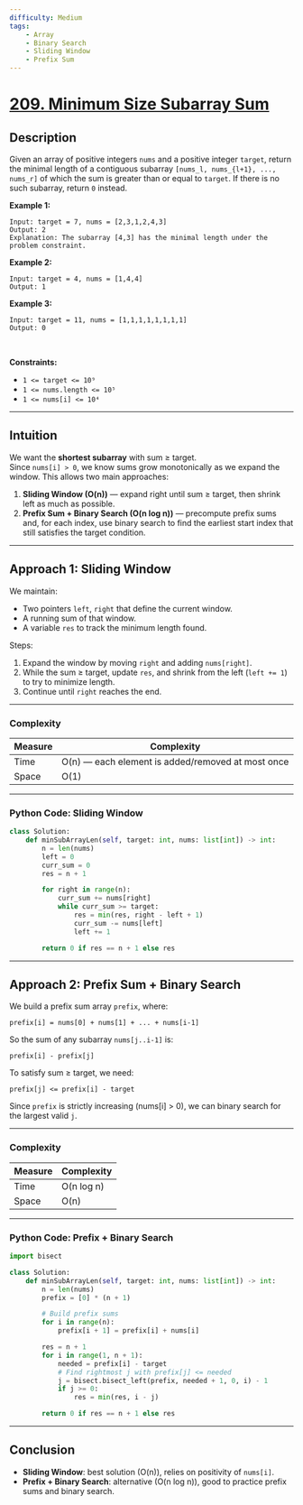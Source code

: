 ```yaml
---
difficulty: Medium
tags:
    - Array
    - Binary Search
    - Sliding Window
    - Prefix Sum
---
```


<!-- problem:start -->

# [209. Minimum Size Subarray Sum](https://leetcode.com/problems/minimum-size-subarray-sum/description/)

## Description

Given an array of positive integers `nums` and a positive integer `target`, return the minimal length of a contiguous subarray `[nums_l, nums_{l+1}, ..., nums_r]` of which the sum is greater than or equal to `target`. If there is no such subarray, return `0` instead.

**Example 1:**

```
Input: target = 7, nums = [2,3,1,2,4,3]
Output: 2
Explanation: The subarray [4,3] has the minimal length under the problem constraint.
```

**Example 2:**

```
Input: target = 4, nums = [1,4,4]
Output: 1
```

**Example 3:**

```
Input: target = 11, nums = [1,1,1,1,1,1,1,1]
Output: 0
```

<p>&nbsp;</p>
<p><strong>Constraints:</strong></p>

- `1 <= target <= 10⁹`
- `1 <= nums.length <= 10⁵`
- `1 <= nums[i] <= 10⁴`

---

## Intuition

We want the **shortest subarray** with sum ≥ target.  
Since `nums[i] > 0`, we know sums grow monotonically as we expand the window. This allows two main approaches:

1. **Sliding Window (O(n))** — expand right until sum ≥ target, then shrink left as much as possible.  
2. **Prefix Sum + Binary Search (O(n log n))** — precompute prefix sums and, for each index, use binary search to find the earliest start index that still satisfies the target condition.

---

## Approach 1: Sliding Window

We maintain:

- Two pointers `left`, `right` that define the current window.
- A running sum of that window.
- A variable `res` to track the minimum length found.

Steps:
1. Expand the window by moving `right` and adding `nums[right]`.
2. While the sum ≥ target, update `res`, and shrink from the left (`left += 1`) to try to minimize length.
3. Continue until `right` reaches the end.

---

### Complexity

| Measure | Complexity |
|---------|-------------|
| Time    | O(n) — each element is added/removed at most once |
| Space   | O(1) |

---

### Python Code: Sliding Window

```python
class Solution:
    def minSubArrayLen(self, target: int, nums: list[int]) -> int:
        n = len(nums)
        left = 0
        curr_sum = 0
        res = n + 1

        for right in range(n):
            curr_sum += nums[right]
            while curr_sum >= target:
                res = min(res, right - left + 1)
                curr_sum -= nums[left]
                left += 1

        return 0 if res == n + 1 else res
```

---

## Approach 2: Prefix Sum + Binary Search

We build a prefix sum array `prefix`, where:

```
prefix[i] = nums[0] + nums[1] + ... + nums[i-1]
```

So the sum of any subarray `nums[j..i-1]` is:

```
prefix[i] - prefix[j]
```

To satisfy sum ≥ target, we need:

```
prefix[j] <= prefix[i] - target
```

Since `prefix` is strictly increasing (nums[i] > 0), we can binary search for the largest valid `j`.

---

### Complexity

| Measure | Complexity |
|---------|-------------|
| Time    | O(n log n) |
| Space   | O(n)       |

---

### Python Code: Prefix + Binary Search

```python
import bisect

class Solution:
    def minSubArrayLen(self, target: int, nums: list[int]) -> int:
        n = len(nums)
        prefix = [0] * (n + 1)

        # Build prefix sums
        for i in range(n):
            prefix[i + 1] = prefix[i] + nums[i]

        res = n + 1
        for i in range(1, n + 1):
            needed = prefix[i] - target
            # Find rightmost j with prefix[j] <= needed
            j = bisect.bisect_left(prefix, needed + 1, 0, i) - 1
            if j >= 0:
                res = min(res, i - j)

        return 0 if res == n + 1 else res
```

---

## Conclusion

- **Sliding Window**: best solution (O(n)), relies on positivity of `nums[i]`.  
- **Prefix + Binary Search**: alternative (O(n log n)), good to practice prefix sums and binary search.  
